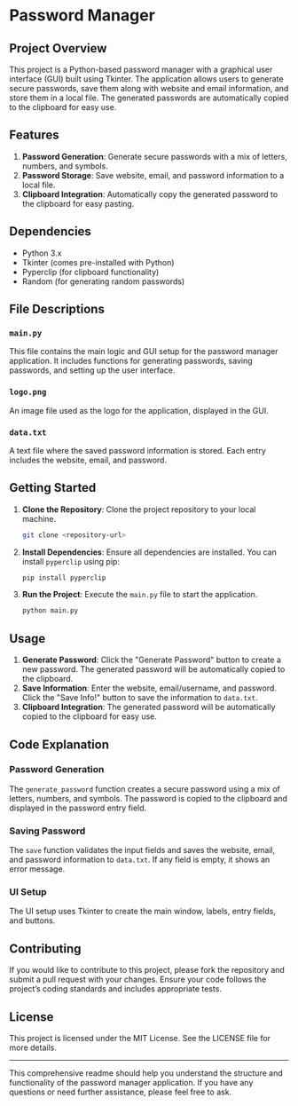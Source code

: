 # Password Manager

## Project Overview

This project is a Python-based password manager with a graphical user interface (GUI) built using Tkinter. The application allows users to generate secure passwords, save them along with website and email information, and store them in a local file. The generated passwords are automatically copied to the clipboard for easy use.

## Features

1. **Password Generation**: Generate secure passwords with a mix of letters, numbers, and symbols.
2. **Password Storage**: Save website, email, and password information to a local file.
3. **Clipboard Integration**: Automatically copy the generated password to the clipboard for easy pasting.

## Dependencies

- Python 3.x
- Tkinter (comes pre-installed with Python)
- Pyperclip (for clipboard functionality)
- Random (for generating random passwords)

## File Descriptions

### `main.py`

This file contains the main logic and GUI setup for the password manager application. It includes functions for generating passwords, saving passwords, and setting up the user interface.

### `logo.png`

An image file used as the logo for the application, displayed in the GUI.

### `data.txt`

A text file where the saved password information is stored. Each entry includes the website, email, and password.

## Getting Started

1. **Clone the Repository**: Clone the project repository to your local machine.
   ```bash
   git clone <repository-url>
   ```

2. **Install Dependencies**: Ensure all dependencies are installed. You can install `pyperclip` using pip:
   ```bash
   pip install pyperclip
   ```

3. **Run the Project**: Execute the `main.py` file to start the application.
   ```bash
   python main.py
   ```

## Usage

1. **Generate Password**: Click the "Generate Password" button to create a new password. The generated password will be automatically copied to the clipboard.
2. **Save Information**: Enter the website, email/username, and password. Click the "Save Info!" button to save the information to `data.txt`.
3. **Clipboard Integration**: The generated password will be automatically copied to the clipboard for easy use.

## Code Explanation

### Password Generation

The `generate_password` function creates a secure password using a mix of letters, numbers, and symbols. The password is copied to the clipboard and displayed in the password entry field.

### Saving Password

The `save` function validates the input fields and saves the website, email, and password information to `data.txt`. If any field is empty, it shows an error message.


### UI Setup

The UI setup uses Tkinter to create the main window, labels, entry fields, and buttons.


## Contributing

If you would like to contribute to this project, please fork the repository and submit a pull request with your changes. Ensure your code follows the project’s coding standards and includes appropriate tests.

## License

This project is licensed under the MIT License. See the LICENSE file for more details.

---

This comprehensive readme should help you understand the structure and functionality of the password manager application. If you have any questions or need further assistance, please feel free to ask.
